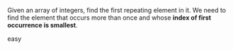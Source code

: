Given an array of integers, find the first repeating element in it. We need to find the element that occurs more than once and whose __index of first occurrence is smallest__. 

easy
